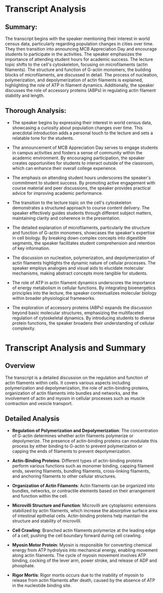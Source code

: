 # Transcript Analysis

## Summary:
The transcript begins with the speaker mentioning their interest in world census data, particularly regarding population changes in cities over time. They then transition into announcing MCB Appreciation Day and encourage students to participate in the activities. The speaker emphasizes the importance of attending student hours for academic success. The lecture topic shifts to the cell's cytoskeleton, focusing on microfilaments (actin filaments). The structure and function of G-actin monomers, the building blocks of microfilaments, are discussed in detail. The process of nucleation, polymerization, and depolymerization of actin filaments is explained, highlighting the role of ATP in filament dynamics. Additionally, the speaker discusses the role of accessory proteins (ABPs) in regulating actin filament stability and length.

## Thorough Analysis:

- The speaker begins by expressing their interest in world census data, showcasing a curiosity about population changes over time. This anecdotal introduction adds a personal touch to the lecture and sets a relatable tone for the students.

- The announcement of MCB Appreciation Day serves to engage students in campus activities and fosters a sense of community within the academic environment. By encouraging participation, the speaker creates opportunities for students to interact outside of the classroom, which can enhance their overall college experience.

- The emphasis on attending student hours underscores the speaker's commitment to student success. By promoting active engagement with course material and peer discussions, the speaker provides practical advice for improving academic performance.

- The transition to the lecture topic on the cell's cytoskeleton demonstrates a structured approach to course content delivery. The speaker effectively guides students through different subject matters, maintaining clarity and coherence in the presentation.

- The detailed explanation of microfilaments, particularly the structure and function of G-actin monomers, showcases the speaker's expertise in cell biology. By breaking down complex concepts into digestible segments, the speaker facilitates student comprehension and retention of key information.

- The discussion on nucleation, polymerization, and depolymerization of actin filaments highlights the dynamic nature of cellular processes. The speaker employs analogies and visual aids to elucidate molecular mechanisms, making abstract concepts more tangible for students.

- The role of ATP in actin filament dynamics underscores the importance of energy metabolism in cellular functions. By integrating bioenergetics principles into the lecture, the speaker contextualizes molecular biology within broader physiological frameworks.

- The exploration of accessory proteins (ABPs) expands the discussion beyond basic molecular structures, emphasizing the multifaceted regulation of cytoskeletal dynamics. By introducing students to diverse protein functions, the speaker broadens their understanding of cellular complexity.

# Transcript Analysis and Summary

## Overview
The transcript is a detailed discussion on the regulation and function of actin filaments within cells. It covers various aspects including polymerization and depolymerization, the role of actin-binding proteins, organization of actin filaments into bundles and networks, and the involvement of actin and myosin in cellular processes such as muscle contraction and vesicle transport.

## Detailed Analysis
- **Regulation of Polymerization and Depolymerization**: The concentration of G-actin determines whether actin filaments polymerize or depolymerize. The presence of actin-binding proteins can modulate this process by either binding to G-actin to prevent polymerization or capping the ends of filaments to prevent depolymerization.

- **Actin-Binding Proteins**: Different types of actin-binding proteins perform various functions such as monomer binding, capping filament ends, severing filaments, bundling filaments, cross-linking filaments, and anchoring filaments to other cellular structures.

- **Organization of Actin Filaments**: Actin filaments can be organized into bundles, networks, or contractile elements based on their arrangement and function within the cell.

- **Microvilli Structure and Function**: Microvilli are cytoplasmic extensions stabilized by actin filaments, which increase the absorptive surface area of intestinal epithelial cells. Actin-binding proteins help maintain the structure and stability of microvilli.

- **Cell Crawling**: Branched actin filaments polymerize at the leading edge of a cell, pushing the cell boundary forward during cell crawling.

- **Myosin Motor Protein**: Myosin is responsible for converting chemical energy from ATP hydrolysis into mechanical energy, enabling movement along actin filaments. The cycle of myosin movement involves ATP binding, cocking of the lever arm, power stroke, and release of ADP and phosphate.

- **Rigor Mortis**: Rigor mortis occurs due to the inability of myosin to release from actin filaments after death, caused by the absence of ATP in the nucleotide binding site.


